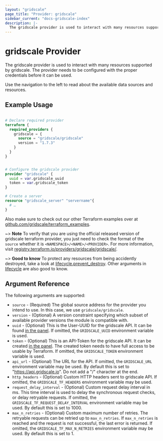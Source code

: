 ```yaml
---
layout: "gridscale"
page_title: "Provider: gridscale"
sidebar_current: "docs-gridscale-index"
description: |-
  The gridscale provider is used to interact with many resources supported by gridscale.
---
```


# gridscale Provider

The gridscale provider is used to interact with many resources supported by gridscale. The provider needs to be configured with the proper credentials before it can be used.

Use the navigation to the left to read about the available data sources and resources.

## Example Usage

```terraform

# Declare required provider
terraform {
  required_providers {
    gridscale = {
      source = "gridscale/gridscale"
      version = "1.7.3"
    }
  }
}


# Configure the gridscale provider
provider "gridscale" {
  uuid = var.gridscale_uuid
  token = var.gridscale_token
}

# Create a server
resource "gridscale_server" "servername"{
  # …
}
```

Also make sure to check out our other Terraform examples over at [github.com/gridscale/terraform_examples](https://github.com/gridscale/terraform_examples).

~> **Note** To verify that you are using the official released version of gridscale terraform provider, you just need to check the format of the `source` whether it is `<NAMESPACE>/<NAME>/<PROVIDER>`. For more information, visit [registry.terraform.io/providers/gridscale/gridscale/](https://registry.terraform.io/providers/gridscale/gridscale/latest).

~> **Good to know** To protect any resources from being accidently destroyed, take a look at [lifecycle.prevent_destroy](https://www.terraform.io/docs/language/meta-arguments/lifecycle.html#prevent_destroy). Other arguments in [lifecycle](https://www.terraform.io/docs/language/meta-arguments/lifecycle.html) are also good to know.

## Argument Reference

The following arguments are supported:

* `source` - (Required) The global source address for the provider you intend to use. In this case, we use `gridscale/gridscale`.
* `version` - (Optional) A version constraint specifying which subset of available provider versions the module is compatible with.
* `uuid` - (Optional) This is the User-UUID for the gridscale API. It can be found [in the panel](https://my.gridscale.io/APIs/). If omitted, the `GRIDSCALE_UUID` environment variable is used.
* `token` - (Optional) This is an API-Token for the gridscale API. It can be created [in the panel](https://my.gridscale.io/APIs/). The created token needs to have full access to be usable by Terraform. If omitted, the `GRIDSCALE_TOKEN` environment variable is used.
* `api_url` - (Optional) The URL for the API. If omitted, the `GRIDSCALE_URL` environment variable may be used. By default this is set to "https://api.gridscale.io". Do not add a "/" character at the end.
* `http_headers` - (Optional) Custom HTTP headers sent to gridscale API. If omitted, the `GRIDSCALE_TF_HEADERS` environment variable may be used.
* `request_delay_interval` - (Optional) Custom request delay interval in ms. This time interval is used to delay the synchronous request checks, or delay retryable requests. If omitted, the `GRIDSCALE_TF_REQUEST_DELAY_INTERVAL` environment variable may be used. By default this is set to 1000.
* `max_n_retries` - (Optional) Custom maximum number of retries. The retryable requests can be retried up to `max_n_retries`. If `max_n_retries` is reached and the request is not successful, the last error is returned. If omitted, the `GRIDSCALE_TF_MAX_N_RETRIES` environment variable may be used. By default this is set to 1.
